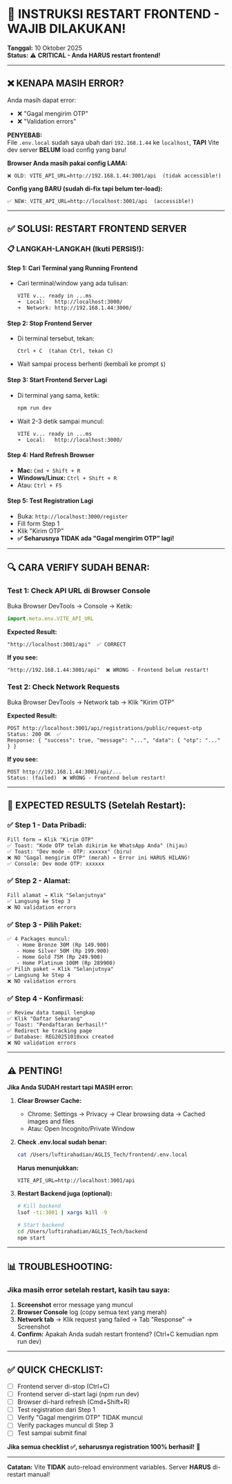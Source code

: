 # 🚨 INSTRUKSI RESTART FRONTEND - WAJIB DILAKUKAN!

**Tanggal:** 10 Oktober 2025  
**Status:** ⚠️ **CRITICAL - Anda HARUS restart frontend!**

---

## ❌ **KENAPA MASIH ERROR?**

Anda masih dapat error:
- ❌ "Gagal mengirim OTP" 
- ❌ "Validation errors"

**PENYEBAB:**  
File `.env.local` sudah saya ubah dari `192.168.1.44` ke `localhost`, **TAPI** Vite dev server **BELUM** load config yang baru!

**Browser Anda masih pakai config LAMA:**
```env
❌ OLD: VITE_API_URL=http://192.168.1.44:3001/api  (tidak accessible!)
```

**Config yang BARU (sudah di-fix tapi belum ter-load):**
```env
✅ NEW: VITE_API_URL=http://localhost:3001/api  (accessible!)
```

---

## ✅ **SOLUSI: RESTART FRONTEND SERVER**

### **📋 LANGKAH-LANGKAH (Ikuti PERSIS!):**

#### **Step 1: Cari Terminal yang Running Frontend**
- Cari terminal/window yang ada tulisan:
  ```
  VITE v... ready in ...ms
  ➜  Local:   http://localhost:3000/
  ➜  Network: http://192.168.1.44:3000/
  ```

#### **Step 2: Stop Frontend Server**
- Di terminal tersebut, tekan:
  ```
  Ctrl + C  (tahan Ctrl, tekan C)
  ```
- Wait sampai process berhenti (kembali ke prompt `$`)

#### **Step 3: Start Frontend Server Lagi**
- Di terminal yang sama, ketik:
  ```bash
  npm run dev
  ```
- Wait 2-3 detik sampai muncul:
  ```
  VITE v... ready in ...ms
  ➜  Local:   http://localhost:3000/
  ```

#### **Step 4: Hard Refresh Browser**
- **Mac:** `Cmd + Shift + R`
- **Windows/Linux:** `Ctrl + Shift + R`
- Atau: `Ctrl + F5`

#### **Step 5: Test Registration Lagi**
- Buka: `http://localhost:3000/register`
- Fill form Step 1
- Klik "Kirim OTP"
- **✅ Seharusnya TIDAK ada "Gagal mengirim OTP" lagi!**

---

## 🔍 **CARA VERIFY SUDAH BENAR:**

### **Test 1: Check API URL di Browser Console**

Buka Browser DevTools → Console → Ketik:
```javascript
import.meta.env.VITE_API_URL
```

**Expected Result:**
```
"http://localhost:3001/api"  ✅ CORRECT
```

**If you see:**
```
"http://192.168.1.44:3001/api"  ❌ WRONG - Frontend belum restart!
```

### **Test 2: Check Network Requests**

Buka Browser DevTools → Network tab → Klik "Kirim OTP"

**Expected Result:**
```
POST http://localhost:3001/api/registrations/public/request-otp
Status: 200 OK  ✅
Response: { "success": true, "message": "...", "data": { "otp": "..." } }
```

**If you see:**
```
POST http://192.168.1.44:3001/api/...
Status: (failed)  ❌ WRONG - Frontend belum restart!
```

---

## 🎯 **EXPECTED RESULTS (Setelah Restart):**

### **✅ Step 1 - Data Pribadi:**
```
Fill form → Klik "Kirim OTP"
✅ Toast: "Kode OTP telah dikirim ke WhatsApp Anda" (hijau)
✅ Toast: "Dev mode - OTP: xxxxxx" (biru)
❌ NO "Gagal mengirim OTP" (merah) ← Error ini HARUS HILANG!
✅ Console: Dev mode OTP: xxxxxx
```

### **✅ Step 2 - Alamat:**
```
Fill alamat → Klik "Selanjutnya"
✅ Langsung ke Step 3
❌ NO validation errors
```

### **✅ Step 3 - Pilih Paket:**
```
✅ 4 Packages muncul:
   - Home Bronze 30M (Rp 149.900)
   - Home Silver 50M (Rp 199.900)
   - Home Gold 75M (Rp 249.900)
   - Home Platinum 100M (Rp 289900)
✅ Pilih paket → Klik "Selanjutnya"
✅ Langsung ke Step 4
❌ NO validation errors
```

### **✅ Step 4 - Konfirmasi:**
```
✅ Review data tampil lengkap
✅ Klik "Daftar Sekarang"
✅ Toast: "Pendaftaran berhasil!"
✅ Redirect ke tracking page
✅ Database: REG20251010xxx created
❌ NO validation errors
```

---

## ⚠️ **PENTING!**

**Jika Anda SUDAH restart tapi MASIH error:**

1. **Clear Browser Cache:**
   - Chrome: Settings → Privacy → Clear browsing data → Cached images and files
   - Atau: Open Incognito/Private Window

2. **Check .env.local sudah benar:**
   ```bash
   cat /Users/luftirahadian/AGLIS_Tech/frontend/.env.local
   ```
   **Harus menunjukkan:**
   ```
   VITE_API_URL=http://localhost:3001/api
   ```

3. **Restart Backend juga (optional):**
   ```bash
   # Kill backend
   lsof -ti:3001 | xargs kill -9
   
   # Start backend
   cd /Users/luftirahadian/AGLIS_Tech/backend
   npm start
   ```

---

## 📊 **TROUBLESHOOTING:**

### **Jika masih error setelah restart, kasih tau saya:**

1. **Screenshot** error message yang muncul
2. **Browser Console** log (copy semua text yang merah)
3. **Network tab** → Klik request yang failed → Tab "Response" → Screenshot
4. **Confirm:** Apakah Anda sudah restart frontend? (Ctrl+C kemudian npm run dev)

---

## ✅ **QUICK CHECKLIST:**

- [ ] Frontend server di-stop (Ctrl+C)
- [ ] Frontend server di-start lagi (npm run dev)
- [ ] Browser di-hard refresh (Cmd+Shift+R)
- [ ] Test registration dari Step 1
- [ ] Verify "Gagal mengirim OTP" TIDAK muncul
- [ ] Verify packages muncul di Step 3
- [ ] Test sampai submit final

**Jika semua checklist ✅, seharusnya registration 100% berhasil!** 🚀

---

**Catatan:** Vite **TIDAK** auto-reload environment variables. Server **HARUS** di-restart manual!

